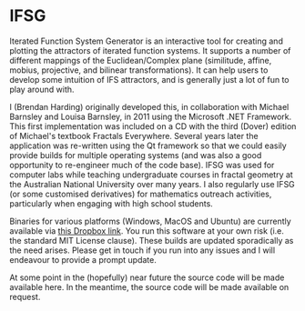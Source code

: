 # IFSG

Iterated Function System Generator is an interactive tool for creating and plotting the attractors of iterated function systems. 
It supports a number of different mappings of the Euclidean/Complex plane (similitude, affine, mobius, projective, and bilinear transformations).
It can help users to develop some intuition of IFS attractors, and is generally just a lot of fun to play around with.

I (Brendan Harding) originally developed this, in collaboration with Michael Barnsley and Louisa Barnsley, in 2011 using the Microsoft .NET Framework. 
This first implementation was included on a CD with the third (Dover) edition of Michael's textbook Fractals Everywhere.
Several years later the application was re-written using the Qt framework so that we could easily provide builds for multiple operating systems (and was also a good opportunity to re-engineer much of the code base).
IFSG was used for computer labs while teaching undergraduate courses in fractal geometry at the Australian National University over many years.
I also regularly use IFSG (or some customised derivatives) for mathematics outreach activities, particularly when engaging with high school students. 

Binaries for various platforms (Windows, MacOS and Ubuntu) are currently available via [this Dropbox link](https://www.dropbox.com/sh/s58fi9cfnhuwyld/AAANhpBbGV7SYBkMtfGdxGUXa?dl=0).
You run this software at your own risk (i.e. the standard MIT License clause).
These builds are updated sporadically as the need arises.
Please get in touch if you run into any issues and I will endeavour to provide a prompt update.

At some point in the (hopefully) near future the source code will be made available here.
In the meantime, the source code will be made available on request.


